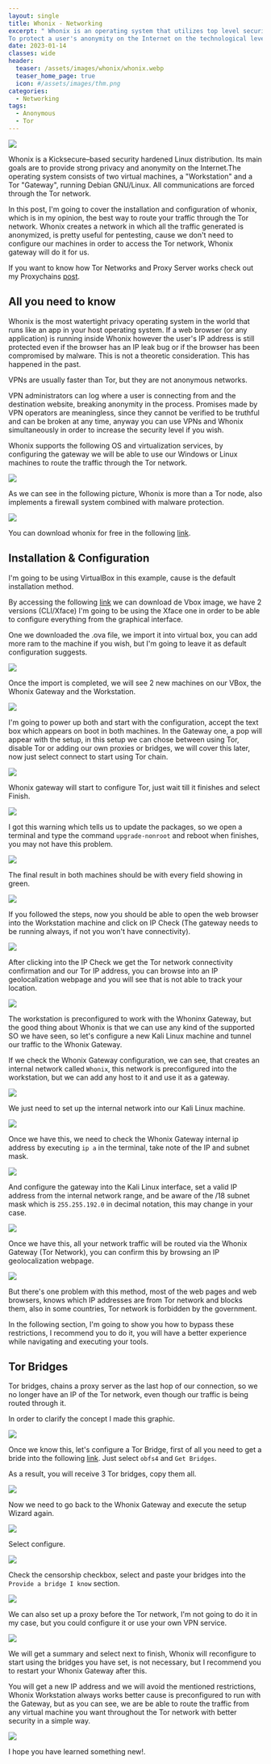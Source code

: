```yaml
---
layout: single
title: Whonix - Networking
excerpt: " Whonix is an operating system that utilizes top level security research and best practices to help users stay anonymous on the internet. 
To protect a user's anonymity on the Internet on the technological level Whonix uses virtualization and the Whonix-Workstation combined with the Whonix-Gateway to force all connections through the Tor network."
date: 2023-01-14
classes: wide
header:
  teaser: /assets/images/whonix/whonix.webp
  teaser_home_page: true
  icon: #/assets/images/thm.png
categories:
  - Networking
tags:
  - Anonymous
  - Tor
---
```


![](/assets/images/whonix/banner.webp)

Whonix is a Kicksecure–based security hardened Linux distribution. Its main goals are to provide strong privacy and anonymity on the Internet.The operating system consists of two virtual machines, a "Workstation" and a Tor "Gateway", running Debian GNU/Linux. All communications are forced through the Tor network.

In this post, I'm going to cover the installation and configuration of whonix, which is in my opinion, the best way to route your traffic through the Tor network.
Whonix creates a network in which all the traffic generated is anonymized, is pretty useful for pentesting, cause we don't need to configure our machines in order to access the Tor network, Whonix gateway will do it for us.

If you want to know how Tor Networks and Proxy Server works check out my Proxychains [post](http://Slayer0x.github.io/proxychains/). 

## All you need to know 

Whonix is the most watertight privacy operating system in the world that runs like an app in your host operating system. 
If a web browser (or any application) is running inside Whonix  however the user's IP address is still protected even if the browser has an IP leak bug or if the browser has been compromised by malware. This is not a theoretic consideration. This has happened in the past.

VPNs are usually faster than Tor, but they are not anonymous networks.

VPN administrators can log where a user is connecting from and the destination website, breaking anonymity in the process. Promises made by VPN operators are meaningless, since they cannot be verified to be truthful and can be broken at any time, anyway you can use VPNs and Whonix simultaneously in order to increase the security level if you wish.

Whonix supports the following OS and virtualization services, by configuring the gateway we will be able to use our Windows or Linux machines to route the traffic through the Tor network.

![](/assets/images/whonix/os.PNG)

As we can see in the following picture, Whonix is more than a Tor node, also implements a firewall system combined with malware protection. 

![](/assets/images/whonix/compare.PNG)

You can download whonix for free in the following [link](https://www.whonix.org/).

## Installation & Configuration

I'm going to be using VirtualBox in this example, cause is the default installation method. 

By accessing the following [link](https://www.whonix.org/wiki/VirtualBox) we can download de Vbox image, we have 2 versions (CLI/Xface) I'm going to be using the Xface one in order to be able to configure everything from the graphical interface.

One we downloaded the .ova file, we import it into virtual box, you can add more ram to the machine if you wish, but I'm going to leave it as default configuration suggests.

![](/assets/images/whonix/vbox.PNG)

Once the import is completed, we will see 2 new machines on our VBox, the Whonix Gateway and the Workstation.

![](/assets/images/whonix/machines.PNG)

I'm going to power up both and start with the configuration, accept the text box which appears on boot in both machines.
In the Gateway one, a pop will appear with the setup, in this setup we can chose between using Tor, disable Tor or adding our own proxies or bridges, we will cover this later, now just select connect to start using Tor chain.

![](/assets/images/whonix/Connect.PNG)

Whonix gateway will start to configure Tor, just wait till it finishes and select Finish.

![](/assets/images/whonix/connected.PNG)

I got this warning which tells us to update the packages, so we open a terminal and type the command `upgrade-nonroot` and reboot when finishes, you may not have this problem.

![](/assets/images/whonix/Sytemcheck.PNG)

The final result in both machines should be with every field showing in green.

![](/assets/images/whonix/correct.PNG)

If you followed the steps, now you should be able to open the web browser into the Workstation machine and click on IP Check (The gateway needs to be running always, if not you won't have connectivity).

![](/assets/images/whonix/browser.PNG)

After clicking into the IP Check we get the Tor network connectivity confirmation and our Tor IP address, you can browse into an IP geolocalization webpage and you will see that is not able to track your location. 

![](/assets/images/whonix/correctb.PNG)

The workstation is preconfigured to work with the Whoninx Gateway, but the good thing about Whonix is that we can use any kind of the supported SO we have seen, so let's configure a new Kali Linux machine and tunnel our traffic to the Whonix Gateway.

If we check the Whonix Gateway configuration, we can see, that creates an  internal network called `Whonix`, this network is preconfigured into the workstation, but we can add any host to it and use it as a gateway.

![](/assets/images/whonix/interface.PNG)

We just need to set up the internal network into our Kali Linux machine.

![](/assets/images/whonix/kali.PNG)

Once we have this, we need to check the Whonix Gateway internal ip address by executing `ip a` in the terminal, take note of the IP and subnet mask.

![](/assets/images/whonix/WhonixIP.PNG)

And configure the gateway into the Kali Linux interface, set a valid IP address from the internal network range, and be aware of the /18 subnet mask which is `255.255.192.0` in decimal notation, this may change in your case.

![](/assets/images/whonix/configure.PNG)

Once we have this, all your network traffic will be routed via the Whonix Gateway (Tor Network), you can confirm this by browsing an IP geolocalization webpage.

![](/assets/images/whonix/kaliip.PNG)

But there's one problem with this method, most of the web pages and web browsers, knows which IP addresses are from Tor network and blocks them, also in some countries, Tor network is forbidden by the government.

In the following section, I'm going to show you how to bypass these restrictions, I recommend you to do it, you will have a better experience while navigating and executing your tools.

## Tor Bridges

Tor bridges, chains a proxy server as the last hop of our connection, so we no longer have an IP of the Tor network, even though our traffic is being routed through it.

In order to clarify the concept I made this graphic.

![](/assets/images/whonix/Bridges.PNG)

Once we know this, let's configure a Tor Bridge, first of all you need to get a bride into the following [link](https://bridges.Torproject.org/options/).
Just select `obfs4` and `Get Bridges`.

As a result, you will receive 3 Tor bridges, copy them all.

![](/assets/images/whonix/bridgestor.PNG)

Now we need to go back to the Whonix Gateway and execute the setup Wizard again.

![](/assets/images/whonix/setup.PNG)

Select configure.

![](/assets/images/whonix/configurebridges.PNG)

Check the censorship checkbox, select and paste your bridges into the `Provide a bridge I know` section.

![](/assets/images/whonix/censor.PNG)

We can also set up a proxy before the Tor network, I'm not going to do it in my case, but you could configure it or use your own VPN service. 

![](/assets/images/whonix/Proxy.PNG)

We will get a summary and select next to finish, Whonix will reconfigure to start using the bridges you have set, is not necessary, but I recommend you to restart your Whonix Gateway after this. 

You will get a new IP address and we will avoid the mentioned restrictions, Whonix Workstation always works better cause is preconfigured to run with the Gateway, but as you can see, we are be able to route the traffic from any virtual machine you want throughout the Tor network with better security in a simple way.

![](/assets/images/whonix/rep.PNG)

I hope you have learned something new!. 

